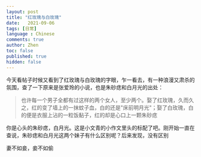 ```yaml
---
layout: post
title: "红玫瑰与白玫瑰"
date:   2021-09-06
tags: [日常]
language : Chinese
comments: true
author: Zhen
toc: false
published: true
hidden: false
---
```

今天看帖子时候又看到了红玫瑰与白玫瑰的字眼，乍一看去，有一种浪漫又肃杀的氛围，查了一下原来是张爱玲的小说，也是朱砂痣和白月光的出处：

> 也许每一个男子全都有过这样的两个女人，至少两个。娶了红玫瑰，久而久之，红的变了墙上的一抹蚊子血，白的还是"床前明月光"；娶了白玫瑰，白的便是衣服上沾的一粒饭黏子，红的却是心口上一颗朱砂痣

你是心头的朱砂痣，白月光。这是小文青的小作文里头的标配了吧。刚开始一直在查说，朱砂痣和白月光这两个妹子有什么区别呢？后来发现，没有区别


妻不如妾，妾不如偷

<!--stackedit_data:
eyJoaXN0b3J5IjpbLTYzNjM5MDExLDM4MzIwNjIwNiwtMTE0Mj
c5MjgyNiwtMTk5NzI3NDQ1OF19
-->